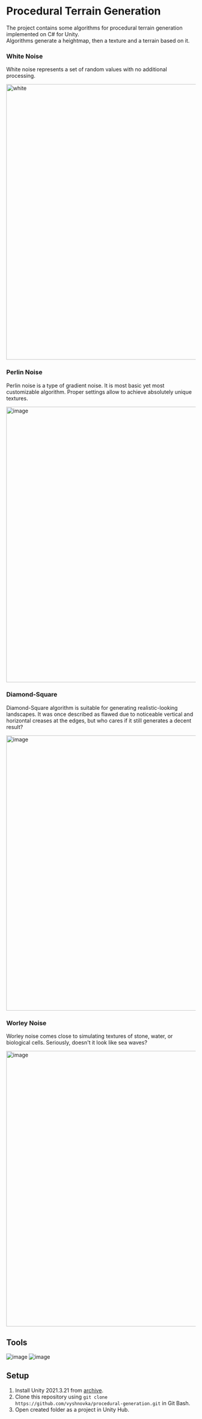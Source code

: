 # Procedural Terrain Generation

The project contains some algorithms for procedural terrain generation implemented on C# for Unity.    
Algorithms generate a heightmap, then a texture and a terrain based on it.

### White Noise

White noise represents a set of random values with no additional processing.

<img width="731" alt="white" src="https://user-images.githubusercontent.com/70700078/230769956-02339661-0447-486e-bce3-3e85ea7109d5.png">

### Perlin Noise

Perlin noise is a type of gradient noise. It is most basic yet most customizable algorithm. Proper settings allow to achieve absolutely unique textures.

<img width="731" alt="image" src="https://user-images.githubusercontent.com/70700078/229382819-c169cbf1-fb1e-487f-aaa2-507718b5ccf6.png">

### Diamond-Square

Diamond-Square algorithm is suitable for generating realistic-looking landscapes. It was once described as flawed due to noticeable vertical and horizontal creases at the edges, but who cares if it still generates a decent result?

<img width="730" alt="image" src="https://user-images.githubusercontent.com/70700078/229382830-17872393-813a-42b9-b0fd-5296a9d82cbf.png">

### Worley Noise

Worley noise comes close to simulating textures of stone, water, or biological cells. Seriously, doesn't it look like sea waves?

<img width="731" alt="image" src="https://user-images.githubusercontent.com/70700078/229382836-c09113be-92d9-49d3-adec-479d1e4ea768.png">

 ## Tools

![image](https://img.shields.io/badge/Unity-100000?style=for-the-badge&logo=unity&logoColor=white) 
![image](https://img.shields.io/badge/C%23-239120?style=for-the-badge&logo=c-sharp&logoColor=white) 

## Setup

1. Install Unity 2021.3.21 from [archive](https://unity3d.com/get-unity/download/archive).    
2. Clone this repository using `git clone https://github.com/vyshnovka/procedural-generation.git` in Git Bash.    
3. Open created folder as a project in Unity Hub.
